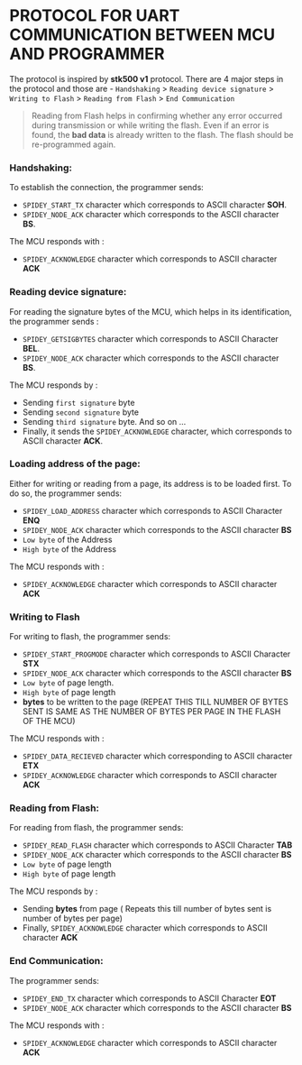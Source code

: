 # PROTOCOL FOR UART COMMUNICATION BETWEEN MCU AND PROGRAMMER

The protocol is inspired by **stk500 v1** protocol. There are 4 major steps in the protocol and those are - ```Handshaking``` > ```Reading device signature``` > ```Writing to Flash``` > ```Reading from Flash``` > ```End Communication```  

> Reading from Flash helps in confirming whether any error occurred during transmission or while writing the flash. Even if an error is found, the **bad data** is already written to the flash. The flash should be re-programmed again. 

### Handshaking:

To establish the connection, the programmer sends:
- ```SPIDEY_START_TX``` character which corresponds to ASCII character **SOH**.
- ```SPIDEY_NODE_ACK``` character which corresponds to the ASCII character **BS**. 

The MCU responds with :
- ```SPIDEY_ACKNOWLEDGE``` character which corresponds to ASCII character **ACK**

### Reading device signature:

For reading the signature bytes of the MCU, which helps in its identification, the programmer sends :
- ```SPIDEY_GETSIGBYTES``` character which corresponds to ASCII Character **BEL**.
- ```SPIDEY_NODE_ACK``` character which corresponds to the ASCII character **BS**.

The MCU responds by :
- Sending ```first signature``` byte 
- Sending ```second signature``` byte
- Sending ```third signature``` byte. And so on ... 
- Finally, it sends the ```SPIDEY_ACKNOWLEDGE``` character, which corresponds to ASCII character **ACK**.

### Loading address of the page:

Either for writing or reading from a page, its address is to be loaded first. To do so, the programmer sends:
- ```SPIDEY_LOAD_ADDRESS``` character which corresponds to ASCII Character **ENQ**
- ```SPIDEY_NODE_ACK``` character which corresponds to the ASCII character **BS** 
- ```Low byte``` of the Address
- ```High byte``` of the Address

The MCU responds with  :
- ```SPIDEY_ACKNOWLEDGE``` character which corresponds to ASCII character **ACK**

### Writing to Flash 

For writing to flash, the programmer sends:
- ```SPIDEY_START_PROGMODE``` character which corresponds to ASCII Character **STX**
- ```SPIDEY_NODE_ACK``` character which corresponds to the ASCII character **BS** 
- ```Low byte``` of page length.
- ```High byte``` of page length
- **bytes** to be written to the page (REPEAT THIS TILL NUMBER OF BYTES SENT IS SAME AS THE NUMBER OF BYTES PER PAGE IN THE FLASH OF THE MCU)

The MCU responds with :
- ```SPIDEY_DATA_RECIEVED``` character which corresponding to ASCII character **ETX**
- ```SPIDEY_ACKNOWLEDGE``` character which corresponds to ASCII character **ACK**

### Reading from Flash:
For reading from  flash, the programmer sends:
- ```SPIDEY_READ_FLASH``` character which corresponds to ASCII Character **TAB**
- ```SPIDEY_NODE_ACK``` character which corresponds to the ASCII character **BS** 
- ```Low byte``` of page length
- ```High byte``` of page length

The MCU responds by :
- Sending **bytes** from page ( Repeats this till number of bytes sent is number of bytes per page)
- Finally, ```SPIDEY_ACKNOWLEDGE``` character which corresponds to ASCII character **ACK**

### End Communication:
 The programmer sends:
- ```SPIDEY_END_TX``` character which corresponds to ASCII Character **EOT**
- ```SPIDEY_NODE_ACK``` character which corresponds to the ASCII character **BS** 

The MCU responds with :
- ```SPIDEY_ACKNOWLEDGE``` character which corresponds to ASCII character **ACK**
